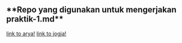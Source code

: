 <h2>**Repo yang digunakan untuk mengerjakan praktik-1.md**</h2>

[link to arya!](https://github.com/aryanicosa/rhymes)
[link to jogja!](https://github.com/jogjaembedded/rhymes)